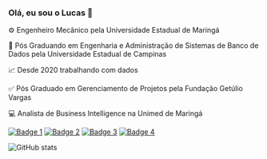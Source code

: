 ### Olá, eu sou o Lucas 👋

⚙️ Engenheiro Mecânico pela Universidade Estadual de Maringá  

📖 Pós Graduando em Engenharia e Administração de Sistemas de Banco de Dados pela Universidade Estadual de Campinas 

📈 Desde 2020 trabalhando com dados 

✅ Pós Graduado em Gerenciamento de Projetos pela Fundação Getúlio Vargas

💻 Analista de Business Intelligence na Unimed de Maringá

[![Badge 1](	https://img.shields.io/badge/Microsoft_SQL_Server-CC2927?style=for-the-badge&logo=microsoft-sql-server&logoColor=white)](link-para-o-repositorio-1)
[![Badge 2](https://img.shields.io/badge/MySQL-00000F?style=for-the-badge&logo=mysql&logoColor=white)](link-para-o-repositorio-1)
[![Badge 3](	https://img.shields.io/badge/Python-3776AB?style=for-the-badge&logo=python&logoColor=white)](link-para-o-repositorio-1)
[![Badge 4](	https://img.shields.io/badge/Amazon_AWS-232F3E?style=for-the-badge&logo=amazon-aws&logoColor=white)](link-para-o-repositorio-1)

![ GitHub stats](https://github-readme-stats.vercel.app/api?username=lucasbrancalhao&show_icons=true&theme=cobalt)
